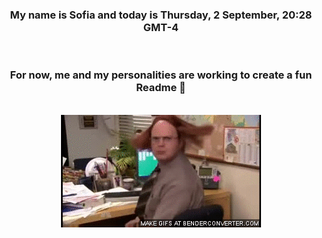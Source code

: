 


<div align="center">
<h3 >My name is Sofia and today is Thursday, 2 September, 20:28 GMT-4</h3><br>
<h3 >For now, me and my personalities are working to create a fun Readme 👋
</h3><br>
<img src='img/dwight.gif' alt='working...'/>
</div>
